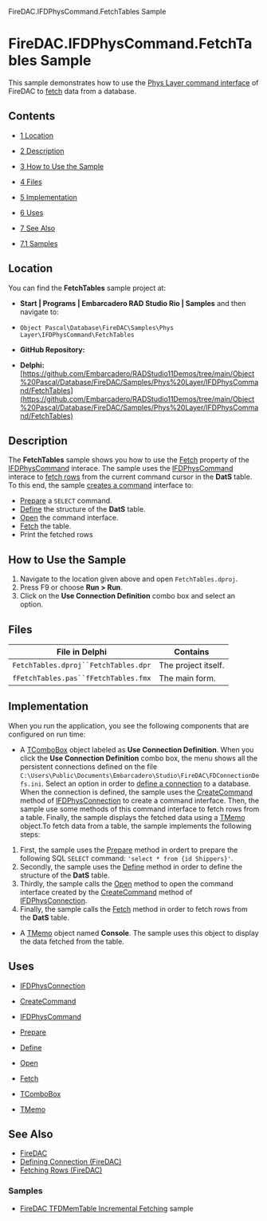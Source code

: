 FireDAC.IFDPhysCommand.FetchTables Sample[]()
# FireDAC.IFDPhysCommand.FetchTables Sample 


This sample demonstrates how to use the [Phys Layer command interface](http://docwiki.embarcadero.com/Libraries/en/FireDAC.Phys.Intf.IFDPhysCommand) of FireDAC to [fetch](http://docwiki.embarcadero.com/RADStudio/en/Fetching_Rows_(FireDAC)) data from a database.
## Contents



* [1 Location](#Location)
* [2 Description](#Description)
* [3 How to Use the Sample](#How_to_Use_the_Sample)
* [4 Files](#Files)
* [5 Implementation](#Implementation)
* [6 Uses](#Uses)
* [7 See Also](#See_Also)

* [7.1 Samples](#Samples)


## Location 

You can find the **FetchTables** sample project at:
* **Start | Programs | Embarcadero RAD Studio Rio | Samples** and then navigate to:

* `Object Pascal\Database\FireDAC\Samples\Phys Layer\IFDPhysCommand\FetchTables`

* **GitHub Repository:**

* **Delphi:**[https://github.com/Embarcadero/RADStudio11Demos/tree/main/Object%20Pascal/Database/FireDAC/Samples/Phys%20Layer/IFDPhysCommand/FetchTables](https://github.com/Embarcadero/RADStudio11Demos/tree/main/Object%20Pascal/Database/FireDAC/Samples/Phys%20Layer/IFDPhysCommand/FetchTables)

## Description 

The **FetchTables** sample shows you how to use the [Fetch](http://docwiki.embarcadero.com/Libraries/en/FireDAC.Phys.Intf.IFDPhysCommand.Fetch) property of the [IFDPhysCommand](http://docwiki.embarcadero.com/Libraries/en/FireDAC.Phys.Intf.IFDPhysCommand) interace. The sample uses the [IFDPhysCommand](http://docwiki.embarcadero.com/Libraries/en/FireDAC.Phys.Intf.IFDPhysCommand) interace to [fetch rows](http://docwiki.embarcadero.com/RADStudio/en/Fetching_Rows_(FireDAC)) from the current command cursor in the **DatS** table. To this end, the sample [creates a command](http://docwiki.embarcadero.com/Libraries/en/FireDAC.Phys.Intf.IFDPhysConnection.CreateCommand) interface to:
* [Prepare](http://docwiki.embarcadero.com/Libraries/en/FireDAC.Phys.Intf.IFDPhysCommand.Prepare) a `SELECT` command.
* [Define](http://docwiki.embarcadero.com/Libraries/en/FireDAC.Phys.Intf.IFDPhysCommand.Define) the structure of the **DatS** table.
* [Open](http://docwiki.embarcadero.com/Libraries/en/FireDAC.Phys.Intf.IFDPhysCommand.Open) the command interface.
* [Fetch](http://docwiki.embarcadero.com/Libraries/en/FireDAC.Phys.Intf.IFDPhysCommand.Fetch) the table.
*  Print the fetched rows

## How to Use the Sample 


1.  Navigate to the location given above and open `FetchTables.dproj`.
2.  Press F9 or choose **Run > Run**.
3.  Click on the **Use Connection Definition** combo box and select an option.

## Files 



| File in Delphi                       | Contains            |
| ------------------------------------ | ------------------- |
| `FetchTables.dproj``FetchTables.dpr` | The project itself. |
| `fFetchTables.pas``fFetchTables.fmx` | The main form.      |


## Implementation 

When you run the application, you see the following components that are configured on run time:
*  A [TComboBox](http://docwiki.embarcadero.com/Libraries/en/Vcl.StdCtrls.TComboBox) object labeled as **Use Connection Definition**. When you click the **Use Connection Definition** combo box, the menu shows all the persistent connections defined on the file `C:\Users\Public\Documents\Embarcadero\Studio\FireDAC\FDConnectionDefs.ini`. Select an option in order to [define a connection](http://docwiki.embarcadero.com/RADStudio/en/Defining_Connection_(FireDAC)) to a database. When the connection is defined, the sample uses the [CreateCommand](http://docwiki.embarcadero.com/Libraries/en/FireDAC.Phys.Intf.IFDPhysConnection.CreateCommand) method of [IFDPhysConnection](http://docwiki.embarcadero.com/Libraries/en/FireDAC.Phys.Intf.IFDPhysConnection) to create a command interface. Then, the sample use some methods of this command interface to fetch rows from a table. Finally, the sample displays the fetched data using a [TMemo](http://docwiki.embarcadero.com/Libraries/en/Vcl.StdCtrls.TMemo) object.To fetch data from a table, the sample implements the following steps:

1.  First, the sample uses the [Prepare](http://docwiki.embarcadero.com/Libraries/en/FireDAC.Phys.Intf.IFDPhysCommand.Prepare) method in ordert to prepare the following SQL `SELECT` command: `'select * from {id Shippers}'`.
2.  Secondly, the sample uses the [Define](http://docwiki.embarcadero.com/Libraries/en/FireDAC.Phys.Intf.IFDPhysCommand.Define) method in order to define the structure of the **DatS** table.
3.  Thirdly, the sample calls the [Open](http://docwiki.embarcadero.com/Libraries/en/FireDAC.Phys.Intf.IFDPhysCommand.Open) method to open the command interface created by the [CreateCommand](http://docwiki.embarcadero.com/Libraries/en/FireDAC.Phys.Intf.IFDPhysConnection.CreateCommand) method of [IFDPhysConnection](http://docwiki.embarcadero.com/Libraries/en/FireDAC.Phys.Intf.IFDPhysConnection).
4.  Finally, the sample calls the [Fetch](http://docwiki.embarcadero.com/Libraries/en/FireDAC.Phys.Intf.IFDPhysCommand.Fetch) method in order to fetch rows from the **DatS** table.

*  A [TMemo](http://docwiki.embarcadero.com/Libraries/en/Vcl.StdCtrls.TMemo) object named **Console**. The sample uses this object to display the data fetched from the table.

## Uses 


* [IFDPhysConnection](http://docwiki.embarcadero.com/Libraries/en/FireDAC.Phys.Intf.IFDPhysConnection)

* [CreateCommand](http://docwiki.embarcadero.com/Libraries/en/FireDAC.Phys.Intf.IFDPhysConnection.CreateCommand)

* [IFDPhysCommand](http://docwiki.embarcadero.com/Libraries/en/FireDAC.Phys.Intf.IFDPhysCommand)

* [Prepare](http://docwiki.embarcadero.com/Libraries/en/FireDAC.Phys.Intf.IFDPhysCommand.Prepare)
* [Define](http://docwiki.embarcadero.com/Libraries/en/FireDAC.Phys.Intf.IFDPhysCommand.Define)
* [Open](http://docwiki.embarcadero.com/Libraries/en/FireDAC.Phys.Intf.IFDPhysCommand.Open)
* [Fetch](http://docwiki.embarcadero.com/Libraries/en/FireDAC.Phys.Intf.IFDPhysCommand.Fetch)

* [TComboBox](http://docwiki.embarcadero.com/Libraries/en/Vcl.StdCtrls.TComboBox)
* [TMemo](http://docwiki.embarcadero.com/Libraries/en/Vcl.StdCtrls.TMemo)

## See Also 


* [FireDAC](http://docwiki.embarcadero.com/RADStudio/en/FireDAC)
* [Defining Connection (FireDAC)](http://docwiki.embarcadero.com/RADStudio/en/Defining_Connection_(FireDAC))
* [Fetching Rows (FireDAC)](http://docwiki.embarcadero.com/RADStudio/en/Fetching_Rows_(FireDAC))

### Samples 


* [FireDAC TFDMemTable Incremental Fetching](http://docwiki.embarcadero.com/CodeExamples/en/FireDAC.TFDMemTable.IncFetchingMSSQL_Sample) sample





